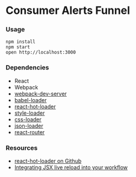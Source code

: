 Consumer Alerts Funnel
=====================

### Usage

```
npm install
npm start
open http://localhost:3000
```

### Dependencies

* React
* Webpack
* [webpack-dev-server](https://github.com/webpack/webpack-dev-server)
* [babel-loader](https://github.com/babel/babel-loader)
* [react-hot-loader](https://github.com/gaearon/react-hot-loader)
* [style-loader](https://github.com/webpack/style-loader)
* [css-loader](https://github.com/webpack/css-loader)
* [json-loader](https://github.com/webpack/json-loader)
* [react-router](https://github.com/webpack/json-loader)

### Resources

* [react-hot-loader on Github](https://github.com/gaearon/react-hot-loader)
* [Integrating JSX live reload into your workflow](http://gaearon.github.io/react-hot-loader/getstarted/)
